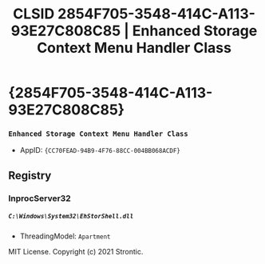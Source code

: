 ﻿---
title: "CLSID 2854F705-3548-414C-A113-93E27C808C85 | Enhanced Storage Context Menu Handler Class"
excerpt: What is COM-Object CLSID 2854F705-3548-414C-A113-93E27C808C85?
---

# {2854F705-3548-414C-A113-93E27C808C85}

### `Enhanced Storage Context Menu Handler Class`
* AppID: `{CC70FEAD-94B9-4F76-88CC-004BB068ACDF}`

## Registry


### InprocServer32

##### `C:\Windows\System32\EhStorShell.dll`
* ThreadingModel: `Apartment`

MIT License. Copyright (c) 2021 Strontic.


